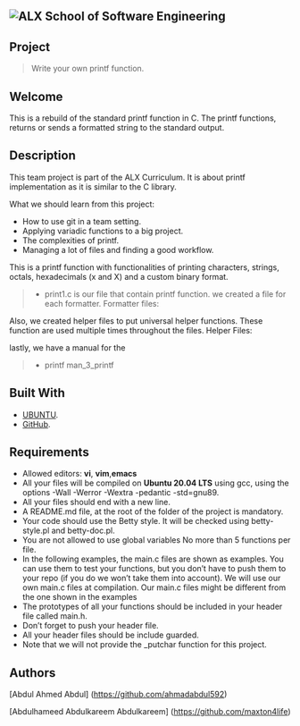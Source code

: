 
![ ALX School of Software Engineering](https://lh3.googleusercontent.com/oVJxT1yn7vwaEM8t9A5MGL6emG0j-_uqHa5H8ikWLvl6Ka-nVmUJZblqWDqPiY-S6itPLnZNgcc8rviK8AVT65l_a3zHiyctwy8=s0)
---
## Project
> Write your own printf function.

## Welcome
This is a rebuild of the standard printf function in C. The printf functions, returns or sends a formatted string to the standard output.

## Description
This team project is part of the ALX Curriculum. It is about printf implementation as it is similar to the C library.

What we should learn from this project:

  - How to use git in a team setting.
  - Applying variadic functions to a big project.
  - The complexities of printf.
  - Managing a lot of files and finding a good workflow.

This is a printf function with functionalities of printing characters, strings, octals, hexadecimals (x and X) and a custom binary format.
> - print1.c
is our file that contain printf function.
we created a file for each formatter. Formatter files:


Also, we created helper files to put universal helper functions. These function are used multiple times throughout the files. Helper Files:

lastly, we have a manual for the 

>  - printf man_3_printf

## Built With
- [UBUNTU](https://ubuntu.com/).
- [GitHub](https://github-dotcom.gateway.web.tr/).

## Requirements
- Allowed editors: **vi**, **vim**,**emacs**
- All your files will be compiled on **Ubuntu 20.04 LTS** using gcc, using the options -Wall -Werror -Wextra -pedantic -std=gnu89.
- All your files should end with a new line.
- A README.md file, at the root of the folder of the project is mandatory.
- Your code should use the Betty style. It will be checked using betty-style.pl and betty-doc.pl.
- You are not allowed to use global variables
No more than 5 functions per file.
- In the following examples, the main.c files are shown as examples. You can use them to test your functions, but you don’t have to push them to your repo (if you do we won’t take them into account). We will use our own main.c files at compilation. Our main.c files might be different from the one shown in the examples
- The prototypes of all your functions should be included in your header file called main.h.
- Don’t forget to push your header file.
- All your header files should be include guarded.
- Note that we will not provide the _putchar function for this project.

## Authors
[Abdul Ahmed Abdul] (https://github.com/ahmadabdul592)

[Abdulhameed Abdulkareem Abdulkareem] (https://github.com/maxton4life)

